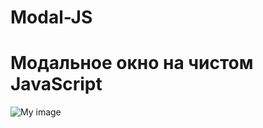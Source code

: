 # Modal-JS
# Модальное окно на чистом JavaScript
![My image](https://github.com/botyk/Modal-JS/tree/master/img/favicon.png)
